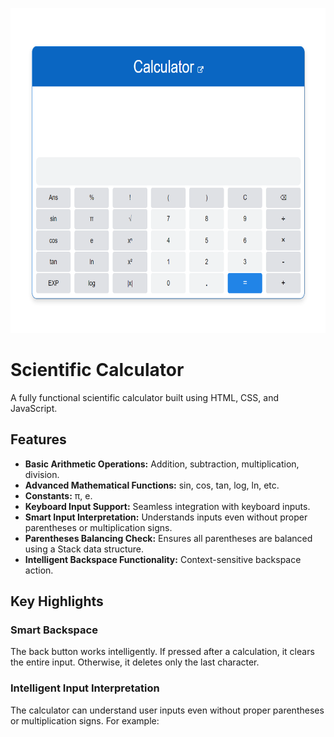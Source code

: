 <p align="center">
  <a href="https://github.com/Pavith19/Scientific-Calculator/">
    <img src="images/calculator.png" alt="Scientific Calculator" width="690" height="520">
  </a>
</p>



# Scientific Calculator

A fully functional scientific calculator built using HTML, CSS, and JavaScript.

## Features

- **Basic Arithmetic Operations:** Addition, subtraction, multiplication, division.
- **Advanced Mathematical Functions:** sin, cos, tan, log, ln, etc.
- **Constants:** π, e.
- **Keyboard Input Support:** Seamless integration with keyboard inputs.
- **Smart Input Interpretation:** Understands inputs even without proper parentheses or multiplication signs.
- **Parentheses Balancing Check:** Ensures all parentheses are balanced using a Stack data structure.
- **Intelligent Backspace Functionality:** Context-sensitive backspace action.

## Key Highlights

### Smart Backspace
The back button works intelligently. If pressed after a calculation, it clears the entire input. Otherwise, it deletes only the last character.

### Intelligent Input Interpretation
The calculator can understand user inputs even without proper parentheses or multiplication signs. For example:

